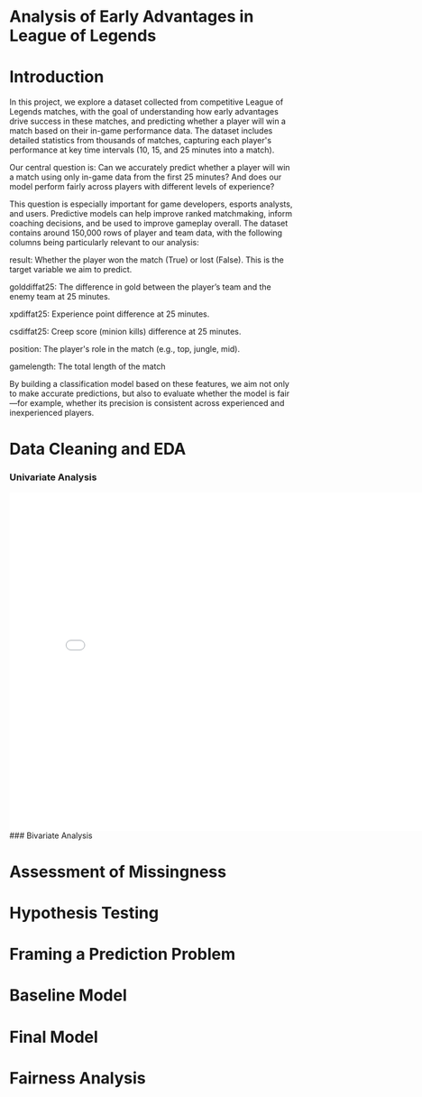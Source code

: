 # Analysis of Early Advantages in League of Legends

# Introduction
In this project, we explore a dataset collected from competitive League of Legends matches, with the goal of understanding how early advantages drive success in these matches, and predicting whether a player will win a match based on their in-game performance data. The dataset includes detailed statistics from thousands of matches, capturing each player's performance at key time intervals (10, 15, and 25 minutes into a match).

Our central question is: Can we accurately predict whether a player will win a match using only in-game data from the first 25 minutes? And does our model perform fairly across players with different levels of experience? 

This question is especially important for game developers, esports analysts, and users. Predictive models can help improve ranked matchmaking, inform coaching decisions, and be used to improve gameplay overall. The dataset contains around 150,000 rows of player and team data, with the following columns being particularly relevant to our analysis:

result: Whether the player won the match (True) or lost (False). This is the target variable we aim to predict.

golddiffat25: The difference in gold between the player’s team and the enemy team at 25 minutes.

xpdiffat25: Experience point difference at 25 minutes.

csdiffat25: Creep score (minion kills) difference at 25 minutes.

position: The player's role in the match (e.g., top, jungle, mid).

gamelength: The total length of the match

By building a classification model based on these features, we aim not only to make accurate predictions, but also to evaluate whether the model is fair—for example, whether its precision is consistent across experienced and inexperienced players.


# Data Cleaning and EDA
### Univariate Analysis
<iframe
  src="assets/gamesplayed.html"
  width="800"
  height="600"
  frameborder="0"
></iframe>
### Bivariate Analysis


# Assessment of Missingness

# Hypothesis Testing

# Framing a Prediction Problem

# Baseline Model

# Final Model 

# Fairness Analysis